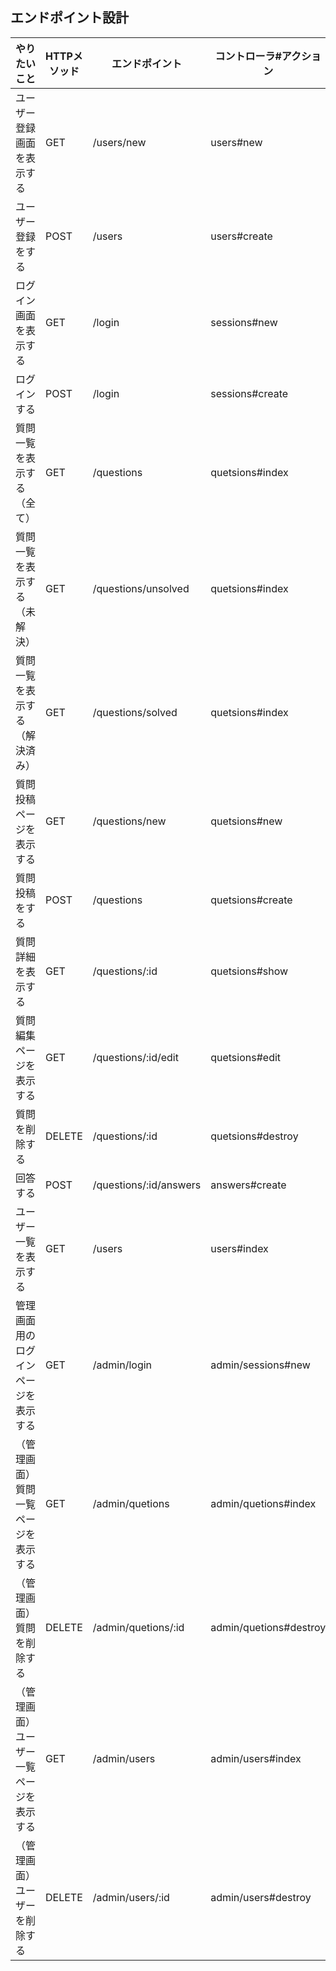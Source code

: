 ## エンドポイント設計

| やりたいこと | HTTPメソッド | エンドポイント | コントローラ#アクション |
| ---- | ---- | ---- | ---- |
| ユーザー登録画面を表示する | GET | /users/new | users#new |
| ユーザー登録をする | POST | /users | users#create |
| ログイン画面を表示する | GET | /login | sessions#new |
| ログインする | POST | /login | sessions#create |        
| 質問一覧を表示する（全て） | GET | /questions | quetsions#index |              
| 質問一覧を表示する（未解決） | GET | /questions/unsolved | quetsions#index |             
| 質問一覧を表示する（解決済み） | GET | /questions/solved | quetsions#index |                
| 質問投稿ページを表示する | GET | /questions/new | quetsions#new |             
| 質問投稿をする | POST | /questions | quetsions#create |      
| 質問詳細を表示する | GET | /questions/:id | quetsions#show |             
| 質問編集ページを表示する | GET | /questions/:id/edit | quetsions#edit |         
| 質問を削除する | DELETE | /questions/:id | quetsions#destroy |             
| 回答する | POST | /questions/:id/answers | answers#create |         
| ユーザー一覧を表示する | GET | /users | users#index |             
| 管理画面用のログインページを表示する | GET | /admin/login | admin/sessions#new |                
| （管理画面）質問一覧ページを表示する | GET | /admin/quetions | admin/quetions#index |               
| （管理画面）質問を削除する | DELETE | /admin/quetions/:id | admin/quetions#destroy |             
| （管理画面）ユーザー一覧ページを表示する | GET | /admin/users | admin/users#index |               
| （管理画面）ユーザーを削除する | DELETE | /admin/users/:id | admin/users#destroy | 